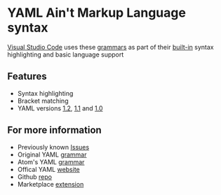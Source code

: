 # YAML Ain't Markup Language syntax

[Visual Studio Code](https://code.visualstudio.com/) uses these [grammars](https://github.com/RedCMD/YAML-Syntax-Highlighter/tree/main/syntaxes) as part of their [built-in](https://github.com/microsoft/vscode/tree/main/extensions/yaml) syntax highlighting and basic language support

## Features

- Syntax highlighting
- Bracket matching
- YAML versions [1.2](https://yaml.org/spec/1.2.2), [1.1](https://yaml.org/spec/1.1/) and [1.0](https://yaml.org/spec/1.0/)


## For more information

- Previously known [Issues](https://github.com/RedCMD/YAML-Syntax-Highlighter/issues/1)
- Original YAML [grammar](https://github.com/textmate/yaml.tmbundle)
- Atom's YAML [grammar](https://github.com/atom/language-yaml)
- Offical YAML [website](https://yaml.org/)
- Github [repo](https://github.com/RedCMD/YAML-Syntax-Highlighter)
- Marketplace [extension](https://marketplace.visualstudio.com/items?itemName=RedCMD.yaml-syntax)